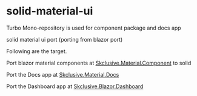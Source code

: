# solid-material-ui

Turbo Mono-repository is used for component package and docs app

solid material ui port (porting from blazor port)

Following are the target.

Port blazor material components at [Skclusive.Material.Component](https://github.com/skclusive/Skclusive.Material.Component) to solid

Port the Docs app at [Skclusive.Material.Docs](https://skclusive.github.io/Skclusive.Material.Docs/)

Port the Dashboard app at [Skclusive.Blazor.Dashboard](https://skclusive.github.io/Skclusive.Blazor.Samples/Dashboard/)